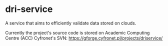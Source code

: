 dri-service
===========

A service that aims to efficiently validate data stored on clouds.

Currently the project's source code is stored on Academic Computing Centre (ACC) Cyfronet's SVN: https://gforge.cyfronet.pl/projects/driservice/